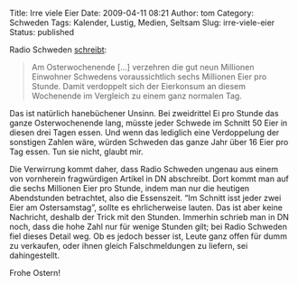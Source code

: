 Title: Irre viele Eier
Date: 2009-04-11 08:21
Author: tom
Category: Schweden
Tags: Kalender, Lustig, Medien, Seltsam
Slug: irre-viele-eier
Status: published

Radio Schweden
[schreibt](http://www.sr.se/cgi-bin/international/nyhetssidor/artikel.asp?nyheter=1&programid=2108&Artikel=2758845):

> Am Osterwochenende [...] verzehren die gut neun Millionen Einwohner
> Schwedens voraussichtlich sechs Millionen Eier pro Stunde. Damit
> verdoppelt sich der Eierkonsum an diesem Wochenende im Vergleich zu
> einem ganz normalen Tag.

Das ist natürlich hanebüchener Unsinn. Bei zweidrittel Ei pro Stunde das
ganze Osterwochenende lang, müsste jeder Schwede im Schnitt 50 Eier in
diesen drei Tagen essen. Und wenn das lediglich eine Verdoppelung der
sonstigen Zahlen wäre, würden Schweden das ganze Jahr über 16 Eier pro
Tag essen. Tun sie nicht, glaubt mir.

Die Verwirrung kommt daher, dass Radio Schweden ungenau aus einem von
vornherein fragwürdigen Artikel in DN abschreibt. Dort kommt man auf die
sechs Millionen Eier pro Stunde, indem man nur die heutigen Abendstunden
betrachtet, also die Essenszeit. “Im Schnitt isst jeder zwei Eier am
Ostersamstag”, sollte es ehrlicherweise lauten. Das ist aber keine
Nachricht, deshalb der Trick mit den Stunden. Immerhin schrieb man in DN
noch, dass die hohe Zahl nur für wenige Stunden gilt; bei Radio Schweden
fiel dieses Detail weg. Ob es jedoch besser ist, Leute ganz offen für
dumm zu verkaufen, oder ihnen gleich Falschmeldungen zu liefern, sei
dahingestellt.

Frohe Ostern!


